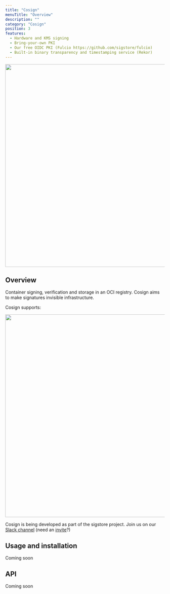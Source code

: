 ```yaml
---
title: "Cosign"
menuTitle: "Overview"
description: ""
category: "Cosign"
position: 3
features:
  - Hardware and KMS signing
  - Bring-your-own PKI
  - Our free OIDC PKI (Fulcio https://github.com/sigstore/fulcio)
  - Built-in binary transparency and timestamping service (Rekor)
---
```


<img src="/cosign_overview_v1.jpg" class="light-img" width="1280" height="640" alt=""/>

## Overview

Container signing, verification and storage in an OCI registry. Cosign aims to make signatures invisible infrastructure.

Cosign supports:

<list :items="features" type="info"></list>

<img src="/cosign.gif" class="light-img" width="1280" height="640" alt=""/>

Cosign is being developed as part of the sigstore project. Join us on our [Slack channel](https://sigstore.slack.com/) (need an [invite](https://join.slack.com/t/sigstore/shared_invite/zt-mhs55zh0-XmY3bcfWn4XEyMqUUutbUQ)?)

## Usage and installation

Coming soon

## API

Coming soon
